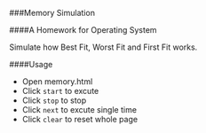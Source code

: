 ###Memory Simulation

####A Homework for Operating System

Simulate how Best Fit, Worst Fit and First Fit works.

####Usage

- Open memory.html
- Click `start` to excute
- Click `stop` to stop
- Click `next` to excute single time
- Click `clear` to reset whole page

